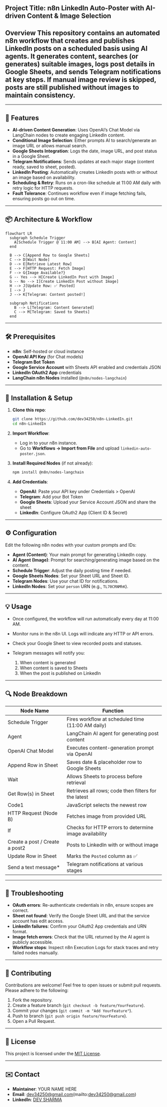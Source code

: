 ## **Project Title: n8n LinkedIn Auto-Poster with AI-driven Content & Image Selection**

## **Overview** This repository contains an automated n8n workflow that creates and publishes LinkedIn posts on a scheduled basis using AI agents. It generates content, searches (or generates) suitable images, logs post details in Google Sheets, and sends Telegram notifications at key steps. If manual image review is skipped, posts are still published without images to maintain consistency.

---

## 🚀 Features

* **AI-driven Content Generation**: Uses OpenAI’s Chat Model via LangChain nodes to create engaging LinkedIn content.
* **Conditional Image Selection**: Either prompts AI to search/generate an image URL or allows manual search.
* **Google Sheets Integration**: Logs the date, image URL, and post status in a Google Sheet.
* **Telegram Notifications**: Sends updates at each major stage (content ready, saved to sheet, posted).
* **LinkedIn Posting**: Automatically creates LinkedIn posts with or without an image based on availability.
* **Scheduling & Retry**: Runs on a cron-like schedule at 11:00 AM daily with retry logic for HTTP requests.
* **Fault Tolerance**: Continues workflow even if image fetching fails, ensuring posts go out on time.

---

## 📦 Architecture & Workflow

```mermaid
flowchart LR
  subgraph Schedule Trigger
    A[Schedule Trigger @ 11:00 AM] --> B[AI Agent: Content]
  end

  B --> C[Append Row to Google Sheets]
  C --> D[Wait Node]
  D --> E[Retrieve Latest Row]
  E --> F[HTTP Request: Fetch Image]
  F --> G{Image Available?}
  G -- Yes --> H[Create LinkedIn Post with Image]
  G -- No --> I[Create LinkedIn Post without Image]
  H --> J[Update Row: ✅ Posted]
  I --> J
  J --> K[Telegram: Content posted!]

  subgraph Notifications
    B --> L[Telegram: Content Generated]
    C --> M[Telegram: Saved to Sheets]
  end
```

---

## 🛠️ Prerequisites

* **n8n**: Self-hosted or cloud instance
* **OpenAI API Key** (for Chat models)
* **Telegram Bot Token**
* **Google Service Account** with Sheets API enabled and credentials JSON
* **LinkedIn OAuth2 App** credentials
* **LangChain n8n Nodes** installed (`@n8n/nodes-langchain`)

---

## 🔧 Installation & Setup

1. **Clone this repo**:

   ```bash
   git clone https://github.com/dev34250/n8n-LinkedIn.git
   cd n8n-LinkedIn
   ```
2. **Import Workflow**:

   * Log in to your n8n instance.
   * Go to **Workflows → Import from File** and upload `linkedin-auto-poster.json`.
3. **Install Required Nodes** (if not already):

   ```bash
   npm install @n8n/nodes-langchain
   ```
4. **Add Credentials**:

   * **OpenAI**: Paste your API key under Credentials > OpenAI
   * **Telegram**: Add your Bot Token
   * **Google Sheets**: Upload your Service Account JSON and share the sheet
   * **LinkedIn**: Configure OAuth2 App (Client ID & Secret)

---

## ⚙️ Configuration

Edit the following n8n nodes with your custom prompts and IDs:

* **Agent (Content)**: Your main prompt for generating LinkedIn copy.
* **AI Agent (Image)**: Prompt for searching/generating image based on the content.
* **Schedule Trigger**: Adjust the daily posting time if needed.
* **Google Sheets Nodes**: Set your Sheet URL and Sheet ID.
* **Telegram Nodes**: Use your chat ID for notifications.
* **LinkedIn Nodes**: Set your `person` URN (e.g., `TL70CRNMhK`).

---

## 💡 Usage

* Once configured, the workflow will run automatically every day at 11:00 AM.
* Monitor runs in the n8n UI. Logs will indicate any HTTP or API errors.
* Check your Google Sheet to view recorded posts and statuses.
* Telegram messages will notify you:

  1. When content is generated
  2. When content is saved to Sheets
  3. When the post is published on LinkedIn

---

## 🔍 Node Breakdown

| Node Name                      | Function                                               |
| ------------------------------ | ------------------------------------------------------ |
| Schedule Trigger               | Fires workflow at scheduled time (11:00 AM daily)      |
| Agent                          | LangChain AI agent for generating post content         |
| OpenAI Chat Model              | Executes content-generation prompt via OpenAI          |
| Append Row in Sheet            | Saves date & placeholder row to Google Sheets          |
| Wait                           | Allows Sheets to process before retrieval              |
| Get Row(s) in Sheet            | Retrieves all rows; code then filters for the latest   |
| Code1                          | JavaScript selects the newest row                      |
| HTTP Request (Node B)          | Fetches image from provided URL                        |
| If                             | Checks for HTTP errors to determine image availability |
| Create a post / Create a post2 | Posts to LinkedIn with or without image                |
| Update Row in Sheet            | Marks the `Posted` column as ✅                         |
| Send a text message\*          | Telegram notifications at various stages               |

---

## 🐞 Troubleshooting

* **OAuth errors**: Re-authenticate credentials in n8n, ensure scopes are correct.
* **Sheet not found**: Verify the Google Sheet URL and that the service account has edit access.
* **LinkedIn failures**: Confirm your OAuth2 App credentials and URN format.
* **Image fetch errors**: Check that the URL returned by the AI agent is publicly accessible.
* **Workflow stops**: Inspect n8n Execution Logs for stack traces and retry failed nodes manually.

---

## 🤝 Contributing

Contributions are welcome! Feel free to open issues or submit pull requests. Please adhere to the following:

1. Fork the repository.
2. Create a feature branch (`git checkout -b feature/YourFeature`).
3. Commit your changes (`git commit -m "Add YourFeature"`).
4. Push to branch (`git push origin feature/YourFeature`).
5. Open a Pull Request.

---

## 📄 License

This project is licensed under the [MIT License](LICENSE).

---

## ✉️ Contact

* **Maintainer**: YOUR NAME HERE
* **Email**: dev34250@gmail.com(mailto:dev34250@gmail.com)
* **LinkedIn**: [DEV SHARMA](https://www.linkedin.com/in/devsharma2004/)
